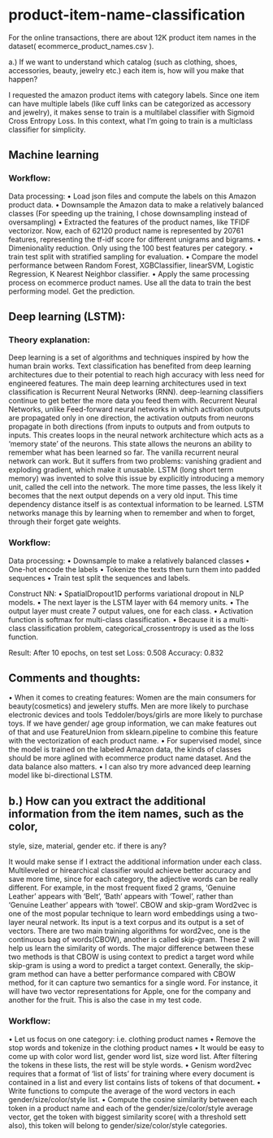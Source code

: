 # product-item-name-classification

For the online transactions, there are about 12K product item names in the dataset( ecommerce_product_names.csv ).

a.) If we want to understand which catalog (such as clothing, shoes, accessories, beauty,
jewelry etc.) each item is, how will you make that happen?

I requested the amazon product items with category labels.
Since one item can have multiple labels (like cuff links can be categorized as accessory and jewelry), 
it makes sense to train is a multilabel classifier with Sigmoid Cross Entropy Loss.
In this context, what I’m going to train is a multiclass classifier for simplicity.

## Machine learning

### Workflow:

Data processing:
• Load json files and compute the labels on this Amazon product data.
• Downsample the Amazon data to make a relatively balanced classes (For speeding up the training, I chose downsampling instead of oversampling)
• Extracted the features of the product names, like TFIDF vectorizor. Now, each of 62120 product name is represented by 20761 features, representing the tf-idf score for different unigrams and bigrams.
• Dimenionality reduction. Only using the 100 best features per category.
• train test split with stratified sampling for evaluation.
• Compare the model performance between Random Forest, XGBClassifier, linearSVM, Logistic Regression, K Nearest Neighbor classifier.
• Apply the same processing process on ecommerce product names. Use all the data to train the best performing model. Get the prediction.


## Deep learning (LSTM):
### Theory explanation:
Deep learning is a set of algorithms and techniques inspired by how the human brain works. Text classification has benefited from deep learning architectures due to their potential to reach high accuracy with less need for engineered features. The main deep learning architectures used in text classification is Recurrent Neural Networks (RNN). deep-learning classifiers continue to get better the more data you feed them with.
Recurrent Neural Networks, unlike Feed-forward neural networks in which activation outputs are propagated only in one direction, the activation outputs from neurons propagate in both directions (from inputs to outputs and from outputs to inputs. This creates loops in the neural network architecture which acts as a ‘memory state’ of the neurons. This state allows the neurons an ability to remember what has been learned so far.
The vanilla recurrent neural network can work. But it suffers from two problems: vanishing gradient and exploding gradient, which make it unusable. LSTM (long short term memory) was invented to solve this issue by explicitly introducing a memory unit, called the cell into the network. The more time passes, the less likely it becomes that the next output depends on a very old input. This time dependency distance itself is as contextual information to be learned. LSTM networks manage this by learning when to remember and when to forget, through their forget gate weights.


### Workflow:
Data processing:
• Downsample to make a relatively balanced classes
• One-hot encode the labels
• Tokenize the texts then turn them into padded sequences
• Train test split the sequences and labels.

Construct NN:
• SpatialDropout1D performs variational dropout in NLP models.
• The next layer is the LSTM layer with 64 memory units.
• The output layer must create 7 output values, one for each class.
• Activation function is softmax for multi-class classification.
• Because it is a multi-class classification problem, categorical_crossentropy is used as the loss function.

Result:
After 10 epochs, on test set
Loss: 0.508
Accuracy: 0.832

## Comments and thoughts:
• When it comes to creating features:
Women are the main consumers for beauty(cosmetics) and jewelery stuffs.
Men are more likely to purchase electronic devices and tools Teddoler/boys/girls are more
likely to purchase toys. If we have gender/ age group information, we can make features out of that and use
FeatureUnion from sklearn.pipeline to combine this feature with the vectorization of each
product name.
• For supervised model, since the model is trained on the labeled Amazon data, the kinds of classes should be more aglined with ecommerce product name dataset. And the data balance also matters.
• I can also try more advanced deep learning model like bi-directional LSTM.



## b.) How can you extract the additional information from the item names, such as the color,
style, size, material, gender etc. if there is any?

It would make sense if I extract the additional information under each class. Multileveled or hirearchical classifier would achieve better accuracy and save more time, since for each category, the adjective words can be really different. For example, in the most frequent fixed 2 grams, ‘Genuine Leather’ appears with ‘Belt’, ‘Bath’ appears with ‘Towel’, rather than ‘Genuine Leather’ appears with ‘towel’.
CBOW and skip-gram
Word2vec is one of the most popular technique to learn word embeddings using a two-layer neural network. Its input is a text corpus and its output is a set of vectors. There are two main training algorithms for word2vec, one is the continuous bag of words(CBOW), another is called skip-gram. These 2 will help us learn the similarity of words.
The major difference between these two methods is that CBOW is using context to predict a target word while skip-gram is using a word to predict a target context. Generally, the skip-gram method can have a better performance compared with CBOW method, for it can capture two semantics for a single word. For instance, it will have two vector representations for Apple, one for the company and another for the fruit. This is also the case in my test code.

### Workflow:
• Let us focus on one category: i.e. clothing product names
• Remove the stop words and tokenize in the clothing product names
• It would be easy to come up with color word list, gender word list, size word list. After filtering the tokens in these lists, the rest will be style words.
• Genism word2vec requires that a format of ‘list of lists’ for training where every document is contained in a list and every list contains lists of tokens of that document.
• Write functions to compute the average of the word vectors in each gender/size/color/style list.
• Compute the cosine similarity between each token in a product name and each of the gender/size/color/style average vector, get the token with biggest similarity score( with a threshold sett also), this token will belong to gender/size/color/style categories.

